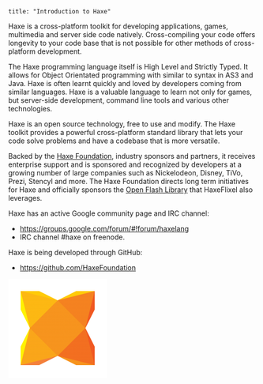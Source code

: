 ```
title: "Introduction to Haxe"
```
Haxe is a cross-platform toolkit for developing applications, games, multimedia and server side code natively. Cross-compiling your code offers longevity to your code base that is not possible for other methods of cross-platform development.

The Haxe programming language itself is High Level and Strictly Typed. It allows for Object Orientated programming with similar to syntax in AS3 and Java. Haxe is often learnt quickly and loved by developers coming from similar languages. Haxe is a valuable language to learn not only for games, but server-side development, command line tools and various other technologies.

Haxe is an open source technology, free to use and modify. The Haxe toolkit provides a powerful cross-platform standard library that lets your code solve problems and have a codebase that is more versatile.

Backed by the [Haxe Foundation](http://haxe.org/foundation), industry sponsors and partners, it receives enterprise support and is sponsored and recognized by developers at a growing number of large companies such as Nickelodeon, Disney, TiVo, Prezi, Stencyl and more. The Haxe Foundation directs long term initiatives for Haxe and officially sponsors the [Open Flash Library](http://www.openfl.org) that HaxeFlixel also leverages.

Haxe has an active Google community page and IRC channel:

*   https://groups.google.com/forum/#!forum/haxelang
*   IRC channel #haxe on freenode.

Haxe is being developed through GitHub:

*   https://github.com/HaxeFoundation

[![](../images/01_community/haxe-logo.png)](http://haxe.org)
